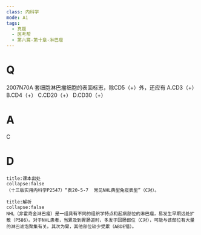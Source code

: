 ```yaml
---
class: 内科学
mode: A1
tags:
  - 真题
  - 医考帮
  - 第六篇-第十章-淋巴瘤
---
```


# Q
2007N70A 套细胞淋巴瘤细胞的表面标志，除CD5（+）外，还应有
A.CD3（+）
B.CD4（+）
C.CD20（+）
D.CD30（+）

# A
C
# D
```ad-note
title:课本出处
collapse:false
（十三版实用内科学P2547）“表20-5-7  常见NHL典型免疫表型”（C对）。
```

```ad-summary
title:解析
collapse:false
NHL（非霍奇金淋巴瘤）是一组具有不同的组织学特点和起病部位的淋巴瘤，易发生早期远处扩散（P586）。对于NHL患者，当累及到胃肠道时，多发于回肠部位（C对），可能与该部位有大量的淋巴滤泡聚集有关。其次为胃，其他部位较少受累（ABDE错）。
```


